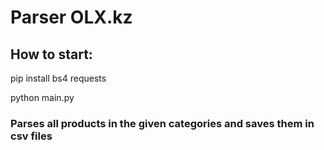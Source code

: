 # Parser OLX.kz

## How to start:
pip install bs4 requests
 
python main.py

### Parses all products in the given categories and saves them in csv files
